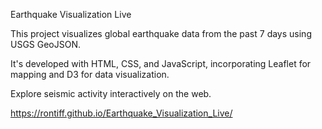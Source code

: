 Earthquake Visualization Live

This project visualizes global earthquake data from the past 7 days using USGS GeoJSON.

It's developed with HTML, CSS, and JavaScript, incorporating Leaflet for mapping and D3 for data visualization.

Explore seismic activity interactively on the web.

https://rontiff.github.io/Earthquake_Visualization_Live/
